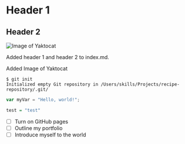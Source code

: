 # Header 1

## Header 2

![Image of Yaktocat](https://octodex.github.com/images/yaktocat.png)

Added header 1 and header 2 to index.md.

Added Image of Yaktocat

```
$ git init
Initialized empty Git repository in /Users/skills/Projects/recipe-repository/.git/
```

``` javascript
var myVar = "Hello, world!";
```

``` r
test = "test"
```

- [ ] Turn on GitHub pages
- [ ] Outline my portfolio
- [ ] Introduce myself to the world
